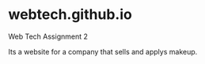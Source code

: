 # webtech.github.io
Web Tech Assignment 2

Its a website for a company that sells and applys makeup.
